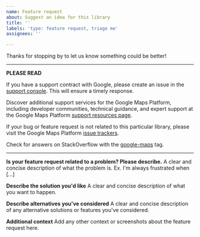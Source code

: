```yaml
---
name: Feature request
about: Suggest an idea for this library
title: ''
labels: 'type: feature request, triage me'
assignees: ''

---
```


Thanks for stopping by to let us know something could be better!

---
**PLEASE READ** 

If you have a support contract with Google, please create an issue in the [support console](https://cloud.google.com/support/). This will ensure a timely response. 

Discover additional support services for the Google Maps Platform, including developer communities, technical guidance, and expert support at the Google Maps Platform [support resources page](https://developers.google.com/maps/support/). 

If your bug or feature request is not related to this particular library, please visit the Google Maps Platform [issue trackers](https://developers.google.com/maps/support/#issue_tracker).

Check for answers on StackOverflow with the [google-maps](http://stackoverflow.com/questions/tagged/google-maps) tag.

---

 **Is your feature request related to a problem? Please describe.**
A clear and concise description of what the problem is. Ex. I'm always frustrated when [...]

 **Describe the solution you'd like**
A clear and concise description of what you want to happen.

 **Describe alternatives you've considered**
A clear and concise description of any alternative solutions or features you've considered.

 **Additional context**
Add any other context or screenshots about the feature request here.
